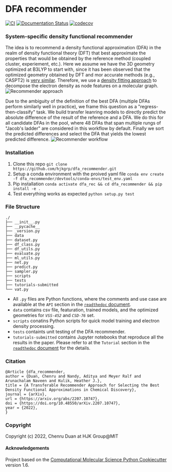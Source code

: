 DFA recommender
==============================
[//]: # (Badges)
[![CI](https://github.com/chenruduan/dfa_recommender/actions/workflows/CI.yaml/badge.svg)](https://github.com/chenruduan/dfa_recommender/actions/workflows/CI.yaml)
[![Documentation Status](https://readthedocs.org/projects/dfa-recommender-hjkgrp/badge/?version=latest)](https://dfa-recommender-hjkgrp.readthedocs.io/en/latest/?badge=latest)
[![codecov](https://codecov.io/gh/chenruduan/dfa_recommender/branch/main/graphs/badge.svg?token=A1A3S0E2F9)](https://codecov.io/gh/chenruduan/dfa_recommender/branch/main)


### System-specific density functional recommender
The idea is to recommend a density functional approximation (DFA) in the realm of density functional theory (DFT) that best approximate the properties that would be obtained by the reference method (coupled cluster, experiement, etc.). Here we assume we have the 3D geometry optimized at B3LYP to start with, since it has been observed that the optimized geometry obtained by DFT and mor accurate methods (e.g., CASPT2) is [very similar](https://pubs.rsc.org/en/content/articlelanding/2022/cp/d1cp04885f). Therefore, we use a [density fitting approach](https://www.nature.com/articles/s41467-020-20471-y) to decompose the electron density as node features on a molecular graph.
![Recommender approach](https://github.com/chenruduan/dfa_recommender/blob/main/DFARec.png)

Due to the ambiguity of the definition of the best DFA (multiple DFAs perform similarly well in practice), we frame this question as a "regress-then-classify" task. We build transfer leanring models to directly predict the absolute difference of the result of the reference and a DFA. We do this for all candidate DFAs in the pool, where 48 DFAs that span multiple rungs of "Jacob's ladder" are considered in this workflow by default. Finally we sort the predicted differences and select the DFA that yields the lowest predicted difference.
![Recommender workflow](https://github.com/chenruduan/dfa_recommender/blob/main/DFARecWorkflow.png)

### Installation
1. Clone this repo `git clone https://github.com/hjkgrp/dfa_recommender.git`
2. Setup a conda environment with the proived yaml file `conda env create -f dfa_recommender/devtools/conda-envs/test_env.yaml`
3. Pip installation `conda activate dfa_rec && cd dfa_recommender && pip install -e .`
4. Test everything works as expected `python setup.py test`

### File Structure
```
./
├── __init__.py
├── __pycache__
├── _version.py
├── data
├── dataset.py
├── df_class.py
├── df_utils.py
├── evaluate.py
├── ml_utils.py
├── net.py
├── predict.py
├── sampler.py
├── scripts
├── tests
├── tutorials-submitted
└── vat.py
```
* All `.py` files are Python functions, where the comments and use case are available at the `API` section in the [`readthedoc` document](https://dfa-recommender-hjkgrp.readthedocs.io/en/latest/).
* `data` contains csv file, featuration, trained models, and the optimized geometries for *`VSS-452`* and *`CSD-76`* set.
* `scripts` conatins Python scripts for quick model training and electron density processing.
* `tests` containts unit testing of the DFA recommender.
* `tutorials-submitted` contains Jupyter notebooks that reproduce all the results in the paper. Please refer to at the `Tutorial` section in the [`readthedoc` document](https://dfa-recommender-hjkgrp.readthedocs.io/en/latest/) for the details.

### Citation
```
@Article {dfa_recommender,
author = {Duan, Chenru and Nandy, Aditya and Meyer Ralf and Arunachalam Naveen and Kulik, Heather J.},
title = {A Transferable Recommender Approach for Selecting the Best Density Functional Approximations in Chemical Discovery},
journal = {arXiv},
url = {https://arxiv.org/abs/2207.10747},
doi = {https://doi.org/10.48550/arXiv.2207.10747},
year = {2022},
}
```


### Copyright

Copyright (c) 2022, Chenru Duan at HJK Group@MIT


#### Acknowledgements
 
Project based on the 
[Computational Molecular Science Python Cookiecutter](https://github.com/molssi/cookiecutter-cms) version 1.6.
